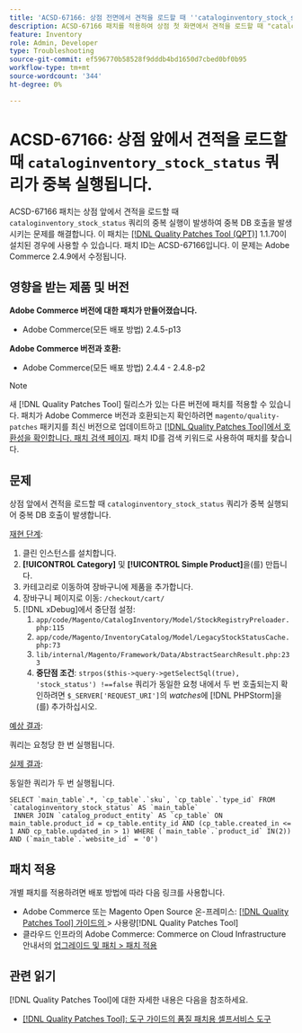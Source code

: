 ```yaml
---
title: 'ACSD-67166: 상점 전면에서 견적을 로드할 때 ''cataloginventory_stock_status'' 질의를 중복 실행합니다.'
description: ACSD-67166 패치를 적용하여 상점 첫 화면에서 견적을 로드할 때 "cataloginventory_stock_status" 쿼리의 중복 실행이 발생하여 중복 DB 호출이 발생하는 Adobe Commerce 문제를 해결합니다.
feature: Inventory
role: Admin, Developer
type: Troubleshooting
source-git-commit: ef596770b58528f9dddb4bd1650d7cbed0bf0b95
workflow-type: tm+mt
source-wordcount: '344'
ht-degree: 0%

---
```



# ACSD-67166: 상점 앞에서 견적을 로드할 때 `cataloginventory_stock_status` 쿼리가 중복 실행됩니다.

ACSD-67166 패치는 상점 앞에서 견적을 로드할 때 `cataloginventory_stock_status` 쿼리의 중복 실행이 발생하여 중복 DB 호출을 발생시키는 문제를 해결합니다. 이 패치는 [[!DNL Quality Patches Tool (QPT)]](/help/tools/quality-patches-tool/quality-patches-tool-to-self-serve-quality-patches.md) 1.1.70이 설치된 경우에 사용할 수 있습니다. 패치 ID는 ACSD-67166입니다. 이 문제는 Adobe Commerce 2.4.9에서 수정됩니다.

## 영향을 받는 제품 및 버전

**Adobe Commerce 버전에 대한 패치가 만들어졌습니다.**

* Adobe Commerce(모든 배포 방법) 2.4.5-p13

**Adobe Commerce 버전과 호환:**

* Adobe Commerce(모든 배포 방법) 2.4.4 - 2.4.8-p2

>[!NOTE]
>
>새 [!DNL Quality Patches Tool] 릴리스가 있는 다른 버전에 패치를 적용할 수 있습니다. 패치가 Adobe Commerce 버전과 호환되는지 확인하려면 `magento/quality-patches` 패키지를 최신 버전으로 업데이트하고 [[!DNL Quality Patches Tool]에서 호환성을 확인합니다. 패치 검색 페이지](https://experienceleague.adobe.com/tools/commerce-quality-patches/index.html?lang=ko). 패치 ID를 검색 키워드로 사용하여 패치를 찾습니다.

## 문제

상점 앞에서 견적을 로드할 때 `cataloginventory_stock_status` 쿼리가 중복 실행되어 중복 DB 호출이 발생합니다.

<u>재현 단계</u>:

1. 클린 인스턴스를 설치합니다.
1. **[!UICONTROL Category]** 및 **[!UICONTROL Simple Product]**&#x200B;을(를) 만듭니다.
1. 카테고리로 이동하여 장바구니에 제품을 추가합니다.
1. 장바구니 페이지로 이동: `/checkout/cart/`
1. [!DNL xDebug]에서 중단점 설정:
   1. `app/code/Magento/CatalogInventory/Model/StockRegistryPreloader.php:115`
   1. `app/code/Magento/InventoryCatalog/Model/LegacyStockStatusCache.php:73`
   1. `lib/internal/Magento/Framework/Data/AbstractSearchResult.php:233`
   1. **중단점 조건**: `strpos($this->query->getSelectSql(true), 'stock_status') !==false`
쿼리가 동일한 요청 내에서 두 번 호출되는지 확인하려면 `$_SERVER['REQUEST_URI']`의 *watches*&#x200B;에 [!DNL PHPStorm]을(를) 추가하십시오.

<u>예상 결과</u>:

쿼리는 요청당 한 번 실행됩니다.

<u>실제 결과</u>:

동일한 쿼리가 두 번 실행됩니다.

```
SELECT `main_table`.*, `cp_table`.`sku`, `cp_table`.`type_id` FROM `cataloginventory_stock_status` AS `main_table`
 INNER JOIN `catalog_product_entity` AS `cp_table` ON main_table.product_id = cp_table.entity_id AND (cp_table.created_in <= 1 AND cp_table.updated_in > 1) WHERE (`main_table`.`product_id` IN(2)) AND (`main_table`.`website_id` = '0') 
```

## 패치 적용

개별 패치를 적용하려면 배포 방법에 따라 다음 링크를 사용합니다.

* Adobe Commerce 또는 Magento Open Source 온-프레미스: [[!DNL Quality Patches Tool]  가이드의 ](/help/tools/quality-patches-tool/usage.md)> 사용량[!DNL Quality Patches Tool]
* 클라우드 인프라의 Adobe Commerce: Commerce on Cloud Infrastructure 안내서의 [업그레이드 및 패치 > 패치 적용](https://experienceleague.adobe.com/docs/commerce-cloud-service/user-guide/develop/upgrade/apply-patches.html?lang=ko)

## 관련 읽기

[!DNL Quality Patches Tool]에 대한 자세한 내용은 다음을 참조하세요.

* [[!DNL Quality Patches Tool]: 도구 가이드의 품질 패치용 셀프서비스 도구](/help/tools/quality-patches-tool/quality-patches-tool-to-self-serve-quality-patches.md)
